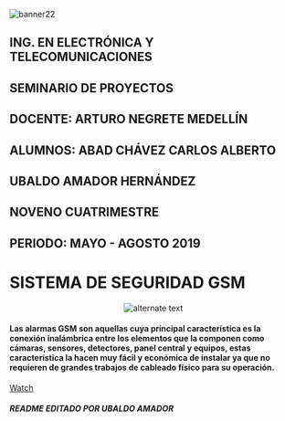 ![banner22](https://user-images.githubusercontent.com/50605741/63073938-a7e8ef80-bef0-11e9-996a-039c8d34903b.jpg)

## ING. EN ELECTRÓNICA Y TELECOMUNICACIONES
## SEMINARIO DE PROYECTOS
## DOCENTE: ARTURO NEGRETE MEDELLÍN
## ALUMNOS: ABAD CHÁVEZ CARLOS ALBERTO
##          UBALDO AMADOR HERNÁNDEZ
## NOVENO CUATRIMESTRE
## PERIODO: MAYO - AGOSTO 2019

# SISTEMA DE SEGURIDAD GSM
<p align="center"> 
    <img src="https://user-images.githubusercontent.com/50605741/63074597-905f3600-bef3-11e9-97b9-f2cd3f2aa781.jpg" alt="alternate text">
 </p>

#### Las alarmas GSM son aquellas cuya principal característica es la conexión inalámbrica entre los elementos que la componen como cámaras, sensores, detectores, panel central y equipos, estas característica la hacen muy fácil y económica de instalar ya que no requieren de grandes trabajos de cableado físico para su operación.
<!-- Place this tag where you want the button to render. -->
<a class="github-button" href="https://github.com/ntkme/github-buttons/subscription" data-icon="octicon-eye" data-size="large" aria-label="Watch ntkme/github-buttons on GitHub">Watch</a>
##### README EDITADO POR UBALDO AMADOR


